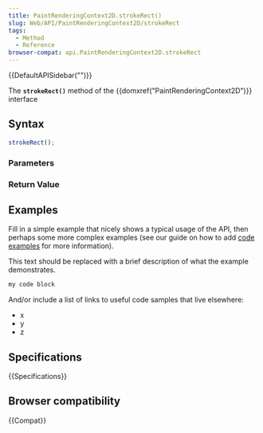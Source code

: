 ```yaml
---
title: PaintRenderingContext2D.strokeRect()
slug: Web/API/PaintRenderingContext2D/strokeRect
tags:
  - Method
  - Reference
browser-compat: api.PaintRenderingContext2D.strokeRect
---
```

{{DefaultAPISidebar("")}}

The **`strokeRect()`** method of the {{domxref("PaintRenderingContext2D")}} interface 

## Syntax

```js
strokeRect();
```

### Parameters



### Return Value



## Examples

Fill in a simple example that nicely shows a typical usage of the API, then perhaps some more complex examples (see our guide on how to add [code examples](/en-US/docs/MDN/Contribute/Structures/Code_examples) for more information).

This text should be replaced with a brief description of what the example demonstrates.

```js
my code block
```

And/or include a list of links to useful code samples that live elsewhere:

*   x
*   y
*   z

## Specifications

{{Specifications}}

## Browser compatibility

{{Compat}}

